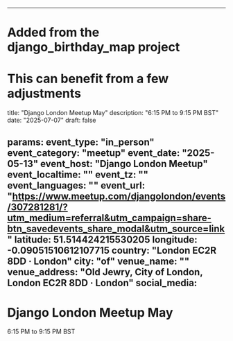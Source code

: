 
---
# Added from the django_birthday_map project
# This can benefit from a few adjustments
title: "Django London Meetup May"
description: "6:15 PM to 9:15 PM BST"
date: "2025-07-07"
draft: false

params:
  event_type: "in_person"
  event_category: "meetup"
  event_date: "2025-05-13"
  event_host: "Django London Meetup"
  event_localtime: ""
  event_tz: ""
  event_languages: ""
  event_url: "https://www.meetup.com/djangolondon/events/307281281/?utm_medium=referral&utm_campaign=share-btn_savedevents_share_modal&utm_source=link"
  latitude: 51.514424215530205
  longitude: -0.09051510612107715
  country: "London EC2R 8DD · London"
  city: "of"
  venue_name: ""
  venue_address: "Old Jewry, City of London, London EC2R 8DD · London"
  social_media:
---

# Django London Meetup May

6:15 PM to 9:15 PM BST

